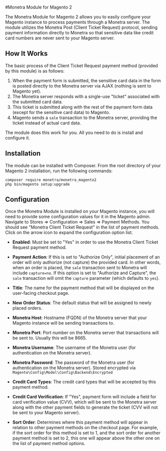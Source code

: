 #Monetra Module for Magento 2

The Monetra Module for Magento 2 allows you to easily configure your Magento instance to process payments through a
Monetra server. The module utilizes the Monetra Post (Client Ticket Request) protocol, sending payment information directly to Monetra
so that sensitive data like credit card numbers are never sent to your Magento server.

## How It Works

The basic process of the Client Ticket Request payment method (provided by this module) is as follows:

1. When the payment form is submitted, the sensitive card data in the form is posted directly to the Monetra server via AJAX (nothing is sent to Magento yet).
2. The Monetra server responds with a single-use "ticket" associated with the submitted card data.
3. This ticket is submitted along with the rest of the payment form data (except for the sensitive card data) to Magento.
4. Magento sends a `sale` transaction to the Monetra server, providing the ticket instead of actual card data.

The module does this work for you. All you need to do is install and configure it.

## Installation

The module can be installed with Composer. From the root directory of your Magento 2 installation, run the following commands:
```
composer require monetra/monetra_magento2
php bin/magento setup:upgrade
```

## Configuration

Once the Monetra Module is installed on your Magento instance, you will need to provide some configuration values for it
in the Magento admin. Navigate to Stores => Configuration => Sales => Payment Methods. You should see "Monetra Client Ticket Request"
in the list of payment methods. Click on the arrow icon to expand the configuration option list.

- **Enabled**: Must be set to "Yes" in order to use the Monetra Client Ticket Request payment method.

- **Payment Action**: If this is set to "Authorize Only", initial placement of an order will only authorize (not capture) the provided card. In other words, when an order is placed, the `sale` transaction sent to Monetra will include `capture=no`. If this option is set to "Authorize and Capture", the `sale` transaction will omit the `capture` parameter (which defaults to `yes`).

- **Title**: The name for the payment method that will be displayed on the user-facing checkout page.

- **New Order Status**: The default status that will be assigned to newly placed orders.

- **Monetra Host**: Hostname (FQDN) of the Monetra server that your Magento instance will be sending transactions to.

- **Monetra Port**: Port number on the Monetra server that transactions will be sent to. Usually this will be 8665.

- **Monetra Username**: The username of the Monetra user (for authentication on the Monetra server).

- **Monetra Password**: The password of the Monetra user (for authentication on the Monetra server). Stored encrypted via `Magento\Config\Model\Config\Backend\Encrypted`

- **Credit Card Types**: The credit card types that will be accepted by this payment method.

- **Credit Card Verification**: If "Yes", payment form will include a field for card verification value (CVV), which will be sent to the Monetra server along with the other payment fields to generate the ticket (CVV will not be sent to your Magento server).

- **Sort Order**: Determines where this payment method will appear in relation to other payment methods on the checkout page. For example, if the sort order for this method is set to 1, and the sort order for another payment method is set to 2, this one will appear above the other one on the list of payment method options.
